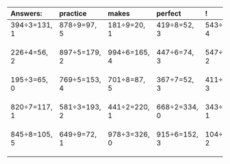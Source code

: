 | Answers: | practice | makes | perfect | ! |
| :--- | :--- | :--- | :--- | :--- |
| 394÷3=131, 1 | 878÷9=97, 5 | 181÷9=20, 1 | 419÷8=52, 3 | 543÷7=77, 4 | 
|   |   |   |   |   | 
|   |   |   |   |   | 
|   |   |   |   |   | 
| 226÷4=56, 2 | 897÷5=179, 2 | 994÷6=165, 4 | 447÷6=74, 3 | 547÷5=109, 2 | 
|   |   |   |   |   | 
|   |   |   |   |   | 
|   |   |   |   |   | 
| 195÷3=65, 0 | 769÷5=153, 4 | 701÷8=87, 5 | 367÷7=52, 3 | 411÷4=102, 3 | 
|   |   |   |   |   | 
|   |   |   |   |   | 
|   |   |   |   |   | 
| 820÷7=117, 1 | 581÷3=193, 2 | 441÷2=220, 1 | 668÷2=334, 0 | 343÷9=38, 1 | 
|   |   |   |   |   | 
|   |   |   |   |   | 
|   |   |   |   |   | 
| 845÷8=105, 5 | 649÷9=72, 1 | 978÷3=326, 0 | 915÷6=152, 3 | 104÷3=34, 2 | 
|   |   |   |   |   | 
|   |   |   |   |   | 
|   |   |   |   |   | 
